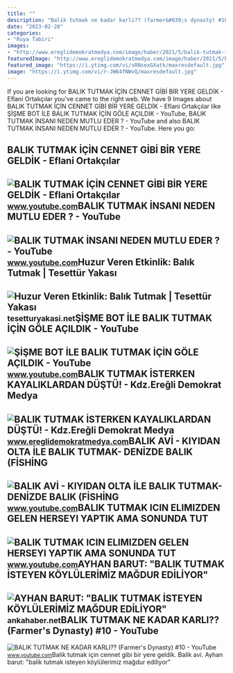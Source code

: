 ```yaml
---
title: ""
description: "Balik tutmak ne kadar karli?? (farmer&#039;s dynasty) #10"
date: "2023-02-28"
categories:
- "Ruya Tabiri"
images:
- "http://www.ereglidemokratmedya.com/image/haber/2021/5/balik-tutmak-isterken-kayaliklardan-dustu-9-2652021131258.jpg"
featuredImage: "http://www.ereglidemokratmedya.com/image/haber/2021/5/balik-tutmak-isterken-kayaliklardan-dustu-9-2652021131258.jpg"
featured_image: "https://i.ytimg.com/vi/sRNsexGXatk/maxresdefault.jpg"
image: "https://i.ytimg.com/vi/r-JW64fNWvQ/maxresdefault.jpg"
---
```


If you are looking for BALIK TUTMAK İÇİN CENNET GİBİ BİR YERE GELDİK - Eflani Ortakçılar you've came to the right web. We have 9 Images about BALIK TUTMAK İÇİN CENNET GİBİ BİR YERE GELDİK - Eflani Ortakçılar like ŞİŞME BOT İLE BALIK TUTMAK İÇİN GÖLE AÇILDIK - YouTube, BALIK TUTMAK İNSANI NEDEN MUTLU EDER ? - YouTube and also BALIK TUTMAK İNSANI NEDEN MUTLU EDER ? - YouTube. Here you go:

BALIK TUTMAK İÇİN CENNET GİBİ BİR YERE GELDİK - Eflani Ortakçılar
-----------------------------------------------------------------

 ![BALIK TUTMAK İÇİN CENNET GİBİ BİR YERE GELDİK - Eflani Ortakçılar](https://i.ytimg.com/vi/6ZNjRTcetxc/maxresdefault.jpg) <small>www.youtube.com</small>BALIK TUTMAK İNSANI NEDEN MUTLU EDER ? - YouTube
------------------------------------------------

 ![BALIK TUTMAK İNSANI NEDEN MUTLU EDER ? - YouTube](https://i.ytimg.com/vi/RL1l3NEYV3w/maxresdefault.jpg) <small>www.youtube.com</small>Huzur Veren Etkinlik: Balık Tutmak | Tesettür Yakası
----------------------------------------------------

 ![Huzur Veren Etkinlik: Balık Tutmak | Tesettür Yakası](http://tesetturyakasi.net/wp-content/uploads/2017/08/istanbulda_balik_en_iyi_nerede_avlanir_2.jpg) <small>tesetturyakasi.net</small>ŞİŞME BOT İLE BALIK TUTMAK İÇİN GÖLE AÇILDIK - YouTube
------------------------------------------------------

 ![ŞİŞME BOT İLE BALIK TUTMAK İÇİN GÖLE AÇILDIK - YouTube](https://i.ytimg.com/vi/r-JW64fNWvQ/maxresdefault.jpg) <small>www.youtube.com</small>BALIK TUTMAK İSTERKEN KAYALIKLARDAN DÜŞTÜ! - Kdz.Ereğli Demokrat Medya
----------------------------------------------------------------------

 ![BALIK TUTMAK İSTERKEN KAYALIKLARDAN DÜŞTÜ! - Kdz.Ereğli Demokrat Medya](http://www.ereglidemokratmedya.com/image/haber/2021/5/balik-tutmak-isterken-kayaliklardan-dustu-9-2652021131258.jpg) <small>www.ereglidemokratmedya.com</small>BALIK AVİ - KIYIDAN OLTA İLE BALIK TUTMAK- DENİZDE BALIK (FİSHİNG
-----------------------------------------------------------------

 ![BALIK AVİ - KIYIDAN OLTA İLE BALIK TUTMAK- DENİZDE BALIK (FİSHİNG](https://i.ytimg.com/vi/TTWHLuvJhBM/maxresdefault.jpg) <small>www.youtube.com</small>BALIK TUTMAK ICIN ELIMIZDEN GELEN HERSEYI YAPTIK AMA SONUNDA TUT
----------------------------------------------------------------

 ![BALIK TUTMAK ICIN ELIMIZDEN GELEN HERSEYI YAPTIK AMA SONUNDA TUT](https://i.ytimg.com/vi/sRNsexGXatk/maxresdefault.jpg) <small>www.youtube.com</small>AYHAN BARUT: "BALIK TUTMAK İSTEYEN KÖYLÜLERİMİZ MAĞDUR EDİLİYOR"
----------------------------------------------------------------

 ![AYHAN BARUT: "BALIK TUTMAK İSTEYEN KÖYLÜLERİMİZ MAĞDUR EDİLİYOR"](https://ankahaber.net/public/upload/Haber/105223/105223_84827.Jpeg) <small>ankahaber.net</small>BALIK TUTMAK NE KADAR KARLI?? (Farmer's Dynasty) #10 - YouTube
--------------------------------------------------------------

 ![BALIK TUTMAK NE KADAR KARLI?? (Farmer's Dynasty) #10 - YouTube](https://i.ytimg.com/vi/FQ1pwP5Tqx8/maxresdefault.jpg) <small>www.youtube.com</small>Balik tutmak i̇çi̇n cennet gi̇bi̇ bi̇r yere geldi̇k. Balik avi̇. Ayhan barut: "balik tutmak i̇steyen köylüleri̇mi̇z mağdur edi̇li̇yor"
